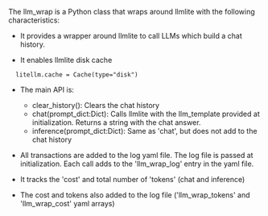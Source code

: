 
The llm_wrap is a Python class that wraps around llmlite with the following characteristics:

* It provides a wrapper around llmlite to call LLMs which build a chat history.

* It enables llmlite disk cache
```
  litellm.cache = Cache(type="disk")
```

* The main API is:
    * clear_history(): Clears the chat history
    * chat(prompt_dict:Dict): Calls llmlite with the llm_template provided at initialization. Returns a string with the chat answer.
    * inference(prompt_dict:Dict): Same as 'chat', but does not add to the chat history

* All transactions are added to the log yaml file. The log file is passed at initialization. Each call adds to the 'llm_wrap_log' entry in the yaml file.

* It tracks the 'cost' and total number of 'tokens' (chat and inference)

* The cost and tokens also added to the log file ('llm_wrap_tokens' and 'llm_wrap_cost' yaml arrays)

